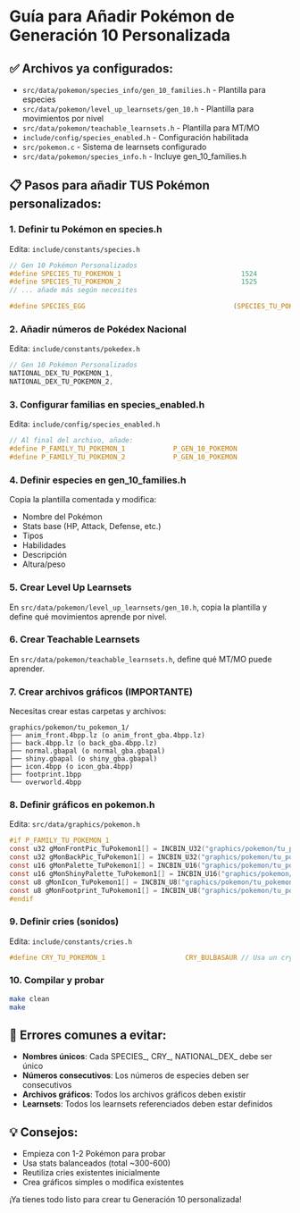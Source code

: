 # Guía para Añadir Pokémon de Generación 10 Personalizada

## ✅ Archivos ya configurados:
- `src/data/pokemon/species_info/gen_10_families.h` - Plantilla para especies
- `src/data/pokemon/level_up_learnsets/gen_10.h` - Plantilla para movimientos por nivel
- `src/data/pokemon/teachable_learnsets.h` - Plantilla para MT/MO
- `include/config/species_enabled.h` - Configuración habilitada
- `src/pokemon.c` - Sistema de learnsets configurado
- `src/data/pokemon/species_info.h` - Incluye gen_10_families.h

## 📋 Pasos para añadir TUS Pokémon personalizados:

### 1. **Definir tu Pokémon en species.h**
Edita: `include/constants/species.h`
```c
// Gen 10 Pokémon Personalizados
#define SPECIES_TU_POKEMON_1                              1524
#define SPECIES_TU_POKEMON_2                              1525
// ... añade más según necesites

#define SPECIES_EGG                                     (SPECIES_TU_POKEMON_2 + 1)
```

### 2. **Añadir números de Pokédex Nacional**
Edita: `include/constants/pokedex.h`
```c
// Gen 10 Pokémon Personalizados
NATIONAL_DEX_TU_POKEMON_1,
NATIONAL_DEX_TU_POKEMON_2,
```

### 3. **Configurar familias en species_enabled.h**
Edita: `include/config/species_enabled.h`
```c
// Al final del archivo, añade:
#define P_FAMILY_TU_POKEMON_1            P_GEN_10_POKEMON
#define P_FAMILY_TU_POKEMON_2            P_GEN_10_POKEMON
```

### 4. **Definir especies en gen_10_families.h**
Copia la plantilla comentada y modifica:
- Nombre del Pokémon
- Stats base (HP, Attack, Defense, etc.)
- Tipos
- Habilidades
- Descripción
- Altura/peso

### 5. **Crear Level Up Learnsets**
En `src/data/pokemon/level_up_learnsets/gen_10.h`, copia la plantilla y define qué movimientos aprende por nivel.

### 6. **Crear Teachable Learnsets**
En `src/data/pokemon/teachable_learnsets.h`, define qué MT/MO puede aprender.

### 7. **Crear archivos gráficos** (IMPORTANTE)
Necesitas crear estas carpetas y archivos:
```
graphics/pokemon/tu_pokemon_1/
├── anim_front.4bpp.lz (o anim_front_gba.4bpp.lz)
├── back.4bpp.lz (o back_gba.4bpp.lz)
├── normal.gbapal (o normal_gba.gbapal)
├── shiny.gbapal (o shiny_gba.gbapal)
├── icon.4bpp (o icon_gba.4bpp)
├── footprint.1bpp
└── overworld.4bpp
```

### 8. **Definir gráficos en pokemon.h**
Edita: `src/data/graphics/pokemon.h`
```c
#if P_FAMILY_TU_POKEMON_1
const u32 gMonFrontPic_TuPokemon1[] = INCBIN_U32("graphics/pokemon/tu_pokemon_1/anim_front.4bpp.lz");
const u32 gMonBackPic_TuPokemon1[] = INCBIN_U32("graphics/pokemon/tu_pokemon_1/back.4bpp.lz");
const u16 gMonPalette_TuPokemon1[] = INCBIN_U16("graphics/pokemon/tu_pokemon_1/normal.gbapal");
const u16 gMonShinyPalette_TuPokemon1[] = INCBIN_U16("graphics/pokemon/tu_pokemon_1/shiny.gbapal");
const u8 gMonIcon_TuPokemon1[] = INCBIN_U8("graphics/pokemon/tu_pokemon_1/icon.4bpp");
const u8 gMonFootprint_TuPokemon1[] = INCBIN_U8("graphics/pokemon/tu_pokemon_1/footprint.1bpp");
#endif
```

### 9. **Definir cries (sonidos)**
Edita: `include/constants/cries.h`
```c
#define CRY_TU_POKEMON_1                    CRY_BULBASAUR // Usa un cry existente como placeholder
```

### 10. **Compilar y probar**
```bash
make clean
make
```

## 🚨 Errores comunes a evitar:
- **Nombres únicos**: Cada SPECIES_, CRY_, NATIONAL_DEX_ debe ser único
- **Números consecutivos**: Los números de especies deben ser consecutivos
- **Archivos gráficos**: Todos los archivos gráficos deben existir
- **Learnsets**: Todos los learnsets referenciados deben estar definidos

## 💡 Consejos:
- Empieza con 1-2 Pokémon para probar
- Usa stats balanceados (total ~300-600)
- Reutiliza cries existentes inicialmente
- Crea gráficos simples o modifica existentes

¡Ya tienes todo listo para crear tu Generación 10 personalizada!
